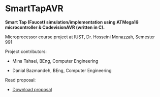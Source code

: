 # SmartTapAVR

**Smart Tap (Faucet) simulation/implementation using ATMega16 microcontroller & CodevisionAVR (written in C).**

Microprocessor course project at IUST, Dr. Hosseini Monazzah, Semester 991

Project contributors: 

* Mina Tahaei, BEng, Computer Engineering

* Danial Bazmandeh, BEng, Computer Engineering

Read proposal:

* [Download proposal](https://github.com/MinaTahaei/SmartTapAVR/blob/main/Microprocessor%20Proposal%20-%20Group%201.pdf)
